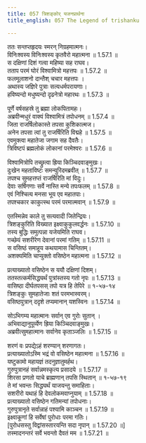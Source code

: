 ```yaml
---
title: 057 त्रिशङ्कोर् यजनप्रार्थना
title_english: 057 The Legend of trishanku

---
```


<div class="audioEmbed"  caption="श्रीराम-हरिसीताराममूर्ति-घनपाठिभ्यां वचनम्" src="https://archive.org/download/Ramayana-recitation-Sriram-harisItArAmamUrti-Ghanapaati-v2/Kanda_1/Kanda_1_BK-057-Thrishamkoryajana_Pradhana.mp3"></div>

ततः सन्तप्तहृदयः स्मरन् निग्रहमात्मनः।  
विनिःश्वस्य विनिःश्वस्य कृतवैरो महात्मना ॥ 1.57.1 ॥   
स दक्षिणां दिशं गत्वा महिष्या सह राघव।  
तताप परमं घोरं विश्वामित्रो महत्तपः ॥ 1.57.2 ॥   
फलमूलाशनो दान्तैश् चचार महत्तपः ।  
अथास्य जज्ञिरे पुत्राः सत्यधर्मपरायणाः।  
हविष्यन्दो मधुष्यन्दो दृढनेत्रो महारथः ॥ 1.57.3 ॥   

पूर्णे वर्षसहस्रे तु ब्रह्मा लोकपितामहः।  
अब्रवीन्मधुरं वाक्यं विश्वामित्रं तपोधनम् ॥ 1.57.4 ॥   
जिता राजर्षिलोकास्ते तपसा कुशिकात्मज।  
अनेन तपसा त्वां तु राजर्षिरिति विद्महे ॥ 1.57.5 ॥   
एवमुक्त्वा महातेजा जगाम सह दैवतैः।  
त्रिविष्टपं ब्रह्मलोकं लोकानां परमेश्वरः ॥ 1.57.6 ॥   

विश्वामित्रोपि तच्छ्रुत्वा ह्रिया किञ्चिदवाङ्मुखः।  
दुःखेन महताविष्टः समन्युरिदमब्रवीत् ॥ 1.57.7 ॥   
तपश्च सुमहत्तप्तं राजर्षिरिति मां विदुः।  
देवाः सर्षिगणाः सर्वे नास्ति मन्ये तपःफलम् ॥ 1.57.8 ॥   
एवं निश्चित्य मनसा भूय एव महातपाः।  
तपश्चकार काकुत्स्थ परमं परमात्मवान् ॥ 1.57.9 ॥   

एतस्मिन्नेव काले तु सत्यवादी जितेन्द्रियः।  
त्रिशङ्कुरिति विख्यात इक्ष्वाकुकुलवर्द्धनः ॥ 1.57.10 ॥   
तस्य बुद्धिः समुत्पन्ना यजेयमिति राघव।  
गच्छेयं सशरीरेण देवानां परमां गतिम् ॥ 1.57.11 ॥   
स वसिष्ठं समाहूय कथयामास चिन्तितम्।  
अशक्यमिति चाप्युक्तो वसिष्ठेन महात्मना ॥ 1.57.12 ॥   

प्रत्याख्यातो वसिष्ठेन स ययौ दक्षिणां दिशम्।  
ततस्तत्कर्मसिद्ध्यर्थं पुत्रांस्तस्य गतो नृपः ॥ 1.57.13 ॥   
वासिष्ठा दीर्घतपसस् तपो यत्र हि तेपिरे ॥ १-५७-१४  
त्रिशङ्कुः सुमहातेजाः शतं परमभास्वरम्।  
वसिष्ठपुत्रान् ददृशे तप्यमानान् यशस्विनः ॥ 1.57.14 ॥   

सोऽभिगम्य महात्मानः सर्वान् एव गुरोः सुतान् ।  
अभिवाद्यानुपूर्व्येण ह्रिया किञ्चिदवाङ्मुखः।  
अब्रवीत्सुमहात्मानः सर्वानेव कृताञ्जलिः ॥ 1.57.15 ॥   

शरणं वः प्रपद्येऽहं शरण्यान् शरणागतः।  
प्रत्याख्यातोऽस्मि भद्रं वो वसिष्ठेन महात्मना ॥ 1.57.16 ॥   
यष्टुकामो महायज्ञं तदनुज्ञातुमर्हथ।  
गुरुपुत्रानहं सर्वान्नमस्कृत्य प्रसादये ॥ 1.57.17 ॥   
शिरसा प्रणतो याचे ब्राह्मणान् तपसि स्थितान् ॥ १-५७-१९  
ते मां भवन्तः सिद्ध्यर्थं याजयन्तु समाहिताः।  
सशरीरो यथाहं हि देवलोकमवाप्नुयाम् ॥ 1.57.18 ॥   
प्रत्याख्यातो वसिष्ठेन गतिमन्यां तपोधनाः।  
गुरुपुत्रानृते सर्वान्नाहं पश्यामि काञ्चन ॥ 1.57.19 ॥   
इक्ष्वाकूणां हि सर्वेषां पुरोधाः परमा गतिः।  
[पुरोधसस्तु विद्वांसस्तारयन्ति सदा नृपान् ॥ 1.57.20 ॥]   
तस्मादनन्तरं सर्वे भवन्तो दैवतं मम ॥ 1.57.21 ॥   